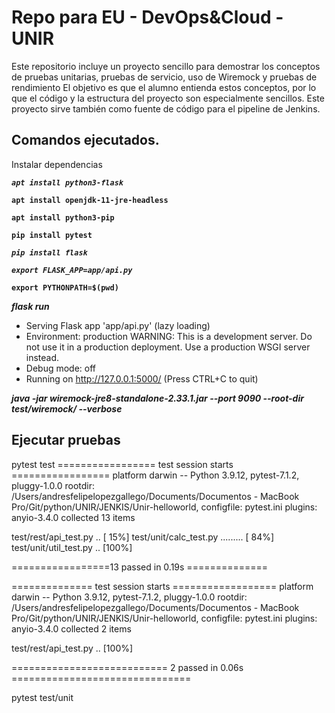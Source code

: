# Repo para EU - DevOps&Cloud - UNIR

Este repositorio incluye un proyecto sencillo para demostrar los conceptos de pruebas unitarias, pruebas de servicio, uso de Wiremock y pruebas de rendimiento
El objetivo es que el alumno entienda estos conceptos, por lo que el código y la estructura del proyecto son especialmente sencillos.
Este proyecto sirve también como fuente de código para el pipeline de Jenkins.

## Comandos ejecutados.

Instalar dependencias

***`apt install python3-flask`***

**`apt install openjdk-11-jre-headless`**

**`apt install python3-pip`**

**`pip install pytest`**

***`pip install flask`***

***`export FLASK_APP=app/api.py`***

**`export PYTHONPATH=$(pwd)`**

***flask run***

* Serving Flask app 'app/api.py' (lazy loading)
* Environment: production
  WARNING: This is a development server. Do not use it in a production deployment.
  Use a production WSGI server instead.
* Debug mode: off
* Running on http://127.0.0.1:5000/ (Press CTRL+C to quit)

***java -jar wiremock-jre8-standalone-2.33.1.jar --port 9090 --root-dir test/wiremock/ --verbose***

## Ejecutar pruebas

pytest test
================= test session starts =================
platform darwin -- Python 3.9.12, pytest-7.1.2, pluggy-1.0.0
rootdir: /Users/andresfelipelopezgallego/Documents/Documentos - MacBook Pro/Git/python/UNIR/JENKIS/Unir-helloworld, configfile: pytest.ini
plugins: anyio-3.4.0
collected 13 items

test/rest/api_test.py ..                                                                                                                          [ 15%]
test/unit/calc_test.py .........                                                                                                                  [ 84%]
test/unit/util_test.py ..                                                                                                                         [100%]

=================13 passed in 0.19s ==============

============== test session starts ==================
platform darwin -- Python 3.9.12, pytest-7.1.2, pluggy-1.0.0
rootdir: /Users/andresfelipelopezgallego/Documents/Documentos - MacBook Pro/Git/python/UNIR/JENKIS/Unir-helloworld, configfile: pytest.ini
plugins: anyio-3.4.0
collected 2 items

test/rest/api_test.py ..                                                                                                                  [100%]

=========================== 2 passed in 0.06s ===============================

pytest test/unit
